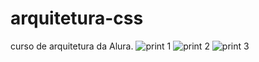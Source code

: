 # arquitetura-css
curso de arquitetura da Alura. 
![print 1](https://github.com/user-attachments/assets/355500da-be66-4444-a335-165c9e5c3a49)
![print 2](https://github.com/user-attachments/assets/8ed731eb-7199-42b7-9c55-7d77a1224f2b)
![print 3](https://github.com/user-attachments/assets/01348dd0-d42a-41e0-a22f-bb5e228b5259)
